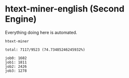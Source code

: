 # htext-miner-english (Second Engine)

Everything doing here is automated.

```
htext-miner

total: 7117/9523 (74.73485246245932%)

job0: 1602
job1: 1811
job2: 2426
job3: 1278
```